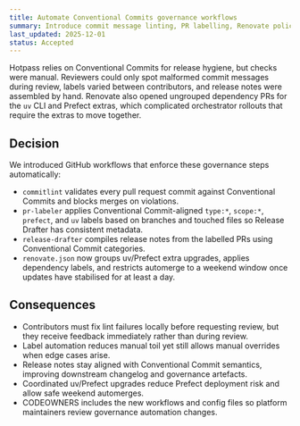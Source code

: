 ```yaml
---
title: Automate Conventional Commits governance workflows
summary: Introduce commit message linting, PR labelling, Renovate policies, and Release Drafter templates aligned to Conventional Commits.
last_updated: 2025-12-01
status: Accepted
---
```


Hotpass relies on Conventional Commits for release hygiene, but checks were manual. Reviewers could only spot malformed commit
messages during review, labels varied between contributors, and release notes were assembled by hand. Renovate also opened
ungrouped dependency PRs for the `uv` CLI and Prefect extras, which complicated orchestrator rollouts that require the extras
to move together.

## Decision

We introduced GitHub workflows that enforce these governance steps automatically:

- `commitlint` validates every pull request commit against Conventional Commits and blocks merges on violations.
- `pr-labeler` applies Conventional Commit-aligned `type:*`, `scope:*`, `prefect`, and `uv` labels based on branches and touched
  files so Release Drafter has consistent metadata.
- `release-drafter` compiles release notes from the labelled PRs using Conventional Commit categories.
- `renovate.json` now groups uv/Prefect extra upgrades, applies dependency labels, and restricts automerge to a weekend window
  once updates have stabilised for at least a day.

## Consequences

- Contributors must fix lint failures locally before requesting review, but they receive feedback immediately rather than during
  review.
- Label automation reduces manual toil yet still allows manual overrides when edge cases arise.
- Release notes stay aligned with Conventional Commit semantics, improving downstream changelog and governance artefacts.
- Coordinated uv/Prefect upgrades reduce Prefect deployment risk and allow safe weekend automerges.
- CODEOWNERS includes the new workflows and config files so platform maintainers review governance automation changes.
